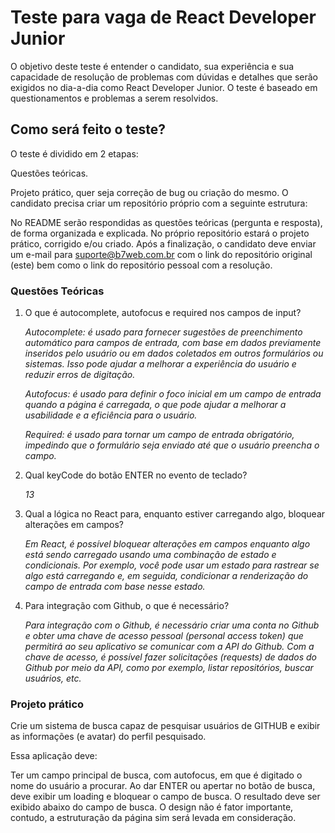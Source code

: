 # Teste para vaga de React Developer Junior

O objetivo deste teste é entender o candidato, sua experiência e sua capacidade de resolução de problemas com dúvidas e detalhes que serão exigidos no dia-a-dia como React Developer Junior. O teste é baseado em questionamentos e problemas a serem resolvidos.

## Como será feito o teste?

O teste é dividido em 2 etapas:

Questões teóricas.

Projeto prático, quer seja correção de bug ou criação do mesmo.
O candidato precisa criar um repositório próprio com a seguinte estrutura:

No README serão respondidas as questões teóricas (pergunta e resposta), de forma organizada e explicada.
No próprio repositório estará o projeto prático, corrigido e/ou criado.
Após a finalização, o candidato deve enviar um e-mail para suporte@b7web.com.br com o link do repositório original (este) bem como o link do repositório pessoal com a resolução.

### Questões Teóricas

1. O que é autocomplete, autofocus e required nos campos de input?

   _Autocomplete: é usado para fornecer sugestões de preenchimento automático para campos de entrada, com base em dados previamente inseridos pelo usuário ou em dados coletados em outros formulários ou sistemas. Isso pode ajudar a melhorar a experiência do usuário e reduzir erros de digitação._

    _Autofocus: é usado para definir o foco inicial em um campo de entrada quando a página é carregada, o que pode ajudar a melhorar a usabilidade e a eficiência para o usuário._

    _Required: é usado para tornar um campo de entrada obrigatório, impedindo que o formulário seja enviado até que o usuário preencha o campo._

2. Qual keyCode do botão ENTER no evento de teclado?

   _13_

3. Qual a lógica no React para, enquanto estiver carregando algo, bloquear alterações em campos?

    _Em React, é possível bloquear alterações em campos enquanto algo está sendo carregado usando uma combinação de estado e condicionais. Por exemplo, você pode usar um estado para rastrear se algo está carregando e, em seguida, condicionar a renderização do campo de entrada com base nesse estado._

4. Para integração com Github, o que é necessário?

    _Para integração com o Github, é necessário criar uma conta no Github e obter uma chave de acesso pessoal (personal access token) que permitirá ao seu aplicativo se comunicar com a API do Github. Com a chave de acesso, é possível fazer solicitações (requests) de dados do Github por meio da API, como por exemplo, listar repositórios, buscar usuários, etc._

### Projeto prático

Crie um sistema de busca capaz de pesquisar usuários de GITHUB e exibir as informações (e avatar) do perfil pesquisado.

Essa aplicação deve:

Ter um campo principal de busca, com autofocus, em que é digitado o nome do usuário a procurar.
Ao dar ENTER ou apertar no botão de busca, deve exibir um loading e bloquear o campo de busca.
O resultado deve ser exibido abaixo do campo de busca.
O design não é fator importante, contudo, a estruturação da página sim será levada em consideração.
